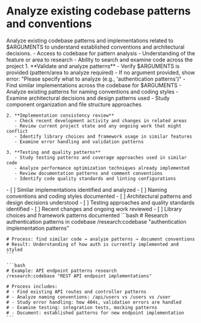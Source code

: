 # Analyze existing codebase patterns and conventions

<instructions>
  <context>
    Analyze existing codebase patterns and implementations related to $ARGUMENTS to understand established conventions and architectural decisions.
  </context>

  <requirements>
    - Access to codebase for pattern analysis
    - Understanding of the feature or area to research
    - Ability to search and examine code across the project
  </requirements>

  <execution>
    1. **Validate and analyze patterns**
       - Verify $ARGUMENTS is provided (pattern/area to analyze required)
       - If no argument provided, show error: "Please specify what to analyze (e.g., 'authentication patterns')"
       - Find similar implementations across the codebase for $ARGUMENTS
       - Analyze existing patterns for naming conventions and coding styles
       - Examine architectural decisions and design patterns used
       - Study component organization and file structure approaches

    2. **Implementation consistency review**
       - Check recent development activity and changes in related areas
       - Review current project state and any ongoing work that might conflict
       - Identify library choices and framework usage in similar features
       - Examine error handling and validation patterns

    3. **Testing and quality patterns**
       - Study testing patterns and coverage approaches used in similar code
       - Analyze performance optimization techniques already implemented
       - Review documentation patterns and comment conventions
       - Identify code quality standards and linting configurations
  </execution>

  <validation>
    - [ ] Similar implementations identified and analyzed
    - [ ] Naming conventions and coding styles documented
    - [ ] Architectural patterns and design decisions understood
    - [ ] Testing approaches and quality standards identified
    - [ ] Recent changes and ongoing work reviewed
    - [ ] Library choices and framework patterns documented
  </validation>

  <examples>
    ```bash
    # Research authentication patterns in codebase
    /research:codebase "authentication implementation patterns"

    # Process: find similar code → analyze patterns → document conventions
    # Result: Understanding of how auth is currently implemented and styled
    ```

    ```bash
    # Example: API endpoint patterns research
    /research:codebase "REST API endpoint implementations"

    # Process includes:
    # - Find existing API routes and controller patterns
    # - Analyze naming conventions: /api/users vs /users vs /user
    # - Study error handling: how 404s, validation errors are handled
    # - Examine testing: integration tests, mocking patterns
    # - Document: established patterns for new endpoint implementation
    ```
  </examples>
</instructions>